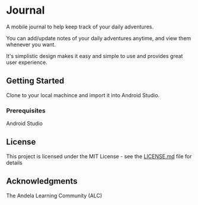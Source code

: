 # Journal

A mobile journal to help keep track of your daily adventures.

You can add/update notes of your daily adventures anytime, and view them whenever you want.

It's simplistic design makes it easy and simple to use and provides great user experience.

## Getting Started

Clone to your local machince and import it into Android Studio.

### Prerequisites

Android Studio

## License

This project is licensed under the MIT License - see the [LICENSE.md](LICENSE.md) file for details

## Acknowledgments

The Andela Learning Community (ALC)
